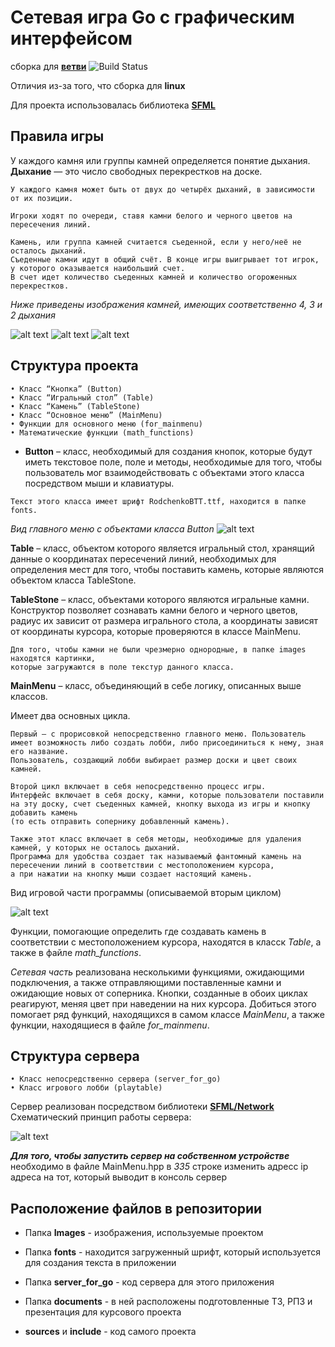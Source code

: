 # Сетевая игра Go с графическим интерфейсом

сборка для [**ветви**](https://github.com/vasiliykadikov/go_game/tree/Go_forCI)
![Build Status](https://app.travis-ci.com/L4mborg1n1-D14610/go_checks.svg?branch=master)

Отличия из-за того, что сборка для **linux**

Для проекта использовалась библиотека   [**SFML**](https://github.com/SFML/SFML)

## Правила игры
У каждого камня или группы камней определяется понятие дыхания.
**Дыхание** — это число свободных перекрестков на доске.
```
У каждого камня может быть от двух до четырёх дыханий, в зависимости от их позиции.
```
```
Игроки ходят по очереди, ставя камни белого и черного цветов на пересечения линий.
```
```
Камень, или группа камней считается съеденной, если у него/неё не осталось дыханий.
Съеденные камни идут в общий счёт. В конце игры выигрывает тот игрок, у которого оказывается наибольший счет.
В счет идет количество съеденных камней и количество огороженных перекрестков.
```
*Ниже приведены изображения камней, имеющих соответственно 4, 3 и 2 дыхания*

![alt text](https://github.com/vasiliykadikov/go_game/blob/main/Images_for_md/1.png?raw=true)
![alt text](https://github.com/vasiliykadikov/go_game/blob/main/Images_for_md/2.png?raw=true)
![alt text](https://github.com/vasiliykadikov/go_game/blob/main/Images_for_md/3.png?raw=true)
## Структура проекта
    • Класс “Кнопка” (Button)
    • Класс “Игральный стол” (Table)
    • Класс “Камень” (TableStone)
    • Класс “Основное меню” (MainMenu)
    • Функции для основного меню (for_mainmenu)
    • Математические функции (math_functions)

- **Button** – класс, необходимый для создания кнопок, которые будут иметь текстовое поле, поле и методы,
необходимые для того, чтобы пользователь мог взаимодействовать с объектами этого класса посредством мыши и клавиатуры.
```
Текст этого класса имеет шрифт RodchenkoBTT.ttf, находится в папке fonts. 
```

*Вид главного меню с объектами класса Button*
![alt text](https://github.com/vasiliykadikov/go_game/blob/main/Images_for_md/4.png?raw=true)

**Table** – класс, объектом которого является игральный стол, хранящий данные о координатах пересечений линий,
необходимых для определения мест для того, чтобы поставить камень, которые являются объектом класса TableStone.

**TableStone** – класс, объектами которого являются игральные камни. Конструктор позволяет сознавать камни белого и черного цветов,
радиус их зависит от размера игрального стола, а координаты зависят от координаты курсора, которые проверяются в классе MainMenu.
```
Для того, чтобы камни не были чрезмерно однородные, в папке images находятся картинки,
которые загружаются в поле текстур данного класса.
```
**MainMenu** – класс, объединяющий в себе логику, описанных выше классов.

Имеет два основных цикла. 
```
Первый — с прорисовкой непосредственно главного меню. Пользователь имеет возможность либо создать лобби, либо присоединиться к нему, зная его название.
Пользователь, создающий лобби выбирает размер доски и цвет своих камней. 
```
```
Второй цикл включает в себя непосредственно процесс игры. 
Интерфейс включает в себя доску, камни, которые пользователи поставили на эту доску, счет съеденных камней, кнопку выхода из игры и кнопку добавить камень
(то есть отправить сопернику добавленный камень).
```
```
Также этот класс включает в себя методы, необходимые для удаления камней, у которых не осталось дыханий.
Программа для удобства создает так называемый фантомный камень на пересечении линий в соответствии с местоположением курсора,
а при нажатии на кнопку мыши создает настоящий камень.
```
Вид игровой части программы (описываемой вторым циклом)

![alt text](https://github.com/vasiliykadikov/go_game/blob/main/Images_for_md/5.png?raw=true)


Функции, помогающие определить где создавать камень в соответствии с местоположением курсора, находятся в класск  *Table*, а также в файле *math_functions*.


*Сетевая часть* реализована несколькими функциями, ожидающими подключения, а также отправляющими поставленные камни и ожидающие новых от соперника.
Кнопки, созданные в обоих циклах реагируют, меняя цвет при наведении на них курсора.
Добиться этого помогает ряд функций, находящихся в самом классе *MainMenu*, а также функции, находящиеся в файле  *for_mainmenu*.

## Структура сервера
    • Класс непосредственно сервера (server_for_go)
    • Класс игрового лобби (playtable)
Сервер реализован посредством библиотеки [**SFML/Network**](https://www.sfml-dev.org/documentation/2.5.1/group__network.php)
Схематический принцип работы сервера:

![alt text](https://github.com/vasiliykadikov/go_game/blob/main/Images_for_md/6.png?raw=true)

***Для того, чтобы запустить сервер на собственном устройстве***
необходимо в файле MainMenu.hpp в *335* строке изменить адресс ip адреса на тот, который выводит в консоль сервер

## Расположение файлов в репозитории

- Папка **Images** - изображения, используемые проектом

- Папка **fonts** - находится загруженный шрифт, который используется для создания текста в приложении

- Папка **server_for_go** - код сервера для этого приложения

- Папка **documents** - в ней расположены подготовленные ТЗ, РПЗ и презентация для курсового проекта

- **sources** и **include** - код самого проекта


